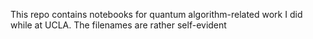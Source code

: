 This repo contains notebooks for quantum algorithm-related work I did while at UCLA. The filenames are rather self-evident
